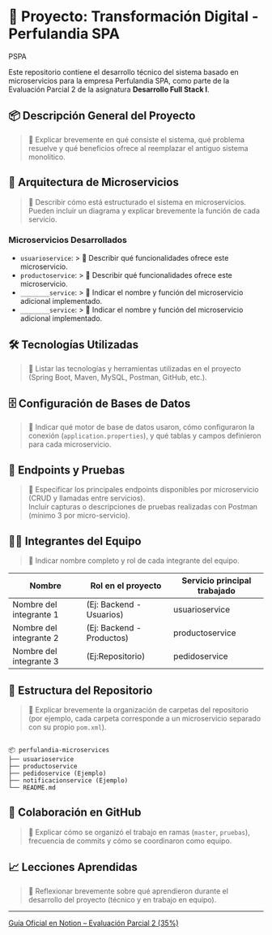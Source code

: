 # 🧾 Proyecto: Transformación Digital - Perfulandia SPA

PSPA

Este repositorio contiene el desarrollo técnico del sistema basado en microservicios para la empresa Perfulandia SPA, como parte de la Evaluación Parcial 2 de la asignatura **Desarrollo Full Stack I**.

## 📦 Descripción General del Proyecto

> 📝 Explicar brevemente en qué consiste el sistema, qué problema resuelve y qué beneficios ofrece al reemplazar el antiguo sistema monolítico.

## 🧩 Arquitectura de Microservicios

> 📝 Describir cómo está estructurado el sistema en microservicios. Pueden incluir un diagrama y explicar brevemente la función de cada servicio.

### Microservicios Desarrollados

- `usuarioservice`: > 📝 Describir qué funcionalidades ofrece este microservicio.
- `productoservice`: > 📝 Describir qué funcionalidades ofrece este microservicio.
- `________service`: > 📝 Indicar el nombre y función del microservicio adicional implementado.
- `________service`: > 📝 Indicar el nombre y función del microservicio adicional implementado.

## 🛠️ Tecnologías Utilizadas

> 📝 Listar las tecnologías y herramientas utilizadas en el proyecto (Spring Boot, Maven, MySQL, Postman, GitHub, etc.).

## 🗄️ Configuración de Bases de Datos

> 📝 Indicar qué motor de base de datos usaron, cómo configuraron la conexión (`application.properties`), y qué tablas y campos definieron para cada microservicio.

## 📮 Endpoints y Pruebas

> 📝 Especificar los principales endpoints disponibles por microservicio (CRUD y llamadas entre servicios).  
> Incluir capturas o descripciones de pruebas realizadas con Postman (mínimo 3 por micro-servicio).

## 🧑‍💻 Integrantes del Equipo

> 📝 Indicar nombre completo y rol de cada integrante del equipo.

| Nombre                  | Rol en el proyecto         | Servicio principal trabajado |
|-------------------------|----------------------------|------------------------------|
| Nombre del integrante 1 | (Ej: Backend - Usuarios)   | usuarioservice               |
| Nombre del integrante 2 | (Ej: Backend - Productos)  | productoservice              |
| Nombre del integrante 3 | (Ej:Repositorio)           | pedidoservice                |

## 📂 Estructura del Repositorio

> 📝 Explicar brevemente la organización de carpetas del repositorio (por ejemplo, cada carpeta corresponde a un microservicio separado con su propio `pom.xml`).

```

📦 perfulandia-microservices
├── usuarioservice
├── productoservice
├── pedidoservice (Ejemplo)
├── notificacionservice (Ejemplo)
└── README.md

```

## 👥 Colaboración en GitHub

> 📝 Explicar cómo se organizó el trabajo en ramas (`master`, `pruebas`), frecuencia de commits y cómo se coordinaron como equipo.

## 📈 Lecciones Aprendidas

> 📝 Reflexionar brevemente sobre qué aprendieron durante el desarrollo del proyecto (técnico y en trabajo en equipo).

---

[Guía Oficial en Notion – Evaluación Parcial 2 (35%)](https://quilt-canary-969.notion.site/Gu-a-Oficial-Evaluaci-n-Parcial-2-35-1f75b3c4e31280aaab79c9a71f1cfb7b?pvs=4)

